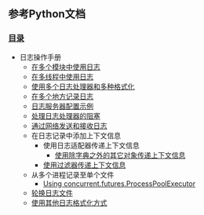 ## 参考Python文档

### [目录](https://docs.python.org/zh-cn/3/contents.html)

- 日志操作手册
  - [在多个模块中使用日志](https://docs.python.org/zh-cn/3/howto/logging-cookbook.html#using-logging-in-multiple-modules)
  - [在多线程中使用日志](https://docs.python.org/zh-cn/3/howto/logging-cookbook.html#logging-from-multiple-threads)
  - [使用多个日志处理器和多种格式化](https://docs.python.org/zh-cn/3/howto/logging-cookbook.html#multiple-handlers-and-formatters)
  - [在多个地方记录日志](https://docs.python.org/zh-cn/3/howto/logging-cookbook.html#logging-to-multiple-destinations)
  - [日志服务器配置示例](https://docs.python.org/zh-cn/3/howto/logging-cookbook.html#configuration-server-example)
  - [处理日志处理器的阻塞](https://docs.python.org/zh-cn/3/howto/logging-cookbook.html#dealing-with-handlers-that-block)
  - [通过网络发送和接收日志](https://docs.python.org/zh-cn/3/howto/logging-cookbook.html#sending-and-receiving-logging-events-across-a-network)
  - 在日志记录中添加上下文信息
    - 使用日志适配器传递上下文信息
      - [使用除字典之外的其它对象传递上下文信息](https://docs.python.org/zh-cn/3/howto/logging-cookbook.html#using-objects-other-than-dicts-to-pass-contextual-information)
    - [使用过滤器传递上下文信息](https://docs.python.org/zh-cn/3/howto/logging-cookbook.html#using-filters-to-impart-contextual-information)
  - 从多个进程记录至单个文件
    - [Using concurrent.futures.ProcessPoolExecutor](https://docs.python.org/zh-cn/3/howto/logging-cookbook.html#using-concurrent-futures-processpoolexecutor)
  - [轮换日志文件](https://docs.python.org/zh-cn/3/howto/logging-cookbook.html#using-file-rotation)
  - [使用其他日志格式化方式](https://docs.python.org/zh-cn/3/howto/logging-cookbook.html#use-of-alternative-formatting-styles)

